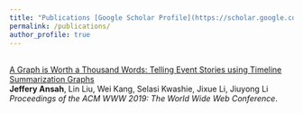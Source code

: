 ```yaml
---
title: "Publications [Google Scholar Profile](https://scholar.google.com/citations?user=qe9Hyo0AAAAJ&hl=en)"
permalink: /publications/
author_profile: true
---
```


<br>[A Graph is Worth a Thousand Words: Telling Event Stories using Timeline Summarization Graphs](https://jefferyansah.github.io/_publications/STORYGRAPH)
<br>
<b>Jeffery Ansah</b>, Lin  Liu, Wei  Kang, Selasi Kwashie, Jixue  Li, Jiuyong  Li
<i>Proceedings of the ACM WWW 2019: The World Wide Web Conference</i>.





